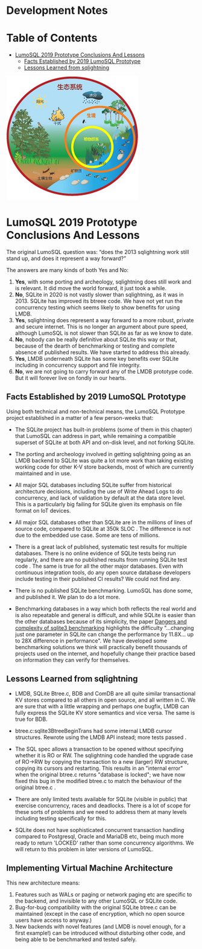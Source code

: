 <!--- SPDX-License-Identifier: CC-BY-SA-4.0 --->
<!--- SPDX-FileCopyrightText: 2020 The LumoSQL Authors --->
<!--- SPDX-ArtifactOfProjectName: LumoSQL --->
<!--- SPDX-FileType: Documentation --->
<!--- SPDX-FileComment: Original by Dan Shearer, 2020 --->

Development Notes
=================

Table of Contents
=================

   * [LumoSQL 2019 Prototype Conclusions And Lessons](#lumosql-2019-prototype-conclusions-and-lessons)
      * [Facts Established by 2019 LumoSQL Prototype](#facts-established-by-2019-lumosql-prototype)
      * [Lessons Learned from sqlightning](#lessons-learned-from-sqlightning)


![](./images/lumo-ecosystem-intro.png "LumoSQL logo")



LumoSQL 2019 Prototype Conclusions And Lessons
==============================================

The original LumoSQL question was: “does the 2013 sqlightning work still stand
up, and does it represent a way forward?” 

The answers are many kinds of both Yes and No:

1.  **Yes**, with some porting and archeology, sqlightning does still
    work and is relevant. It did move the world forward, it just took a while.
2.  **No**, SQLite in 2020 is not vastly slower than sqlightning, as it
    was in 2013. SQLite has improved its btreee code. We have not yet
    run the concurrency testing which seems likely to show benefits for
    using LMDB.
3.  **Yes**, sqlightning does represent a way forward to a more robust,
    private and secure internet. This is no longer an argument about
    pure speed, although LumoSQL is not slower than SQLite as far as we
    know to date.
4.  **No**, nobody can be really definitive about SQLite this way or
    that, because of the dearth of benchmarking or testing and complete
    absence of published results. We have started to address this
    already. 
5.  **Yes**, LMDB underneath SQLite has some key benefits over SQLite
    including in concurrency support and file integrity.
6.  **No**, we are not going to carry forward any of the LMDB prototype code. 
    But it will forever live on fondly in our hearts.

Facts Established by 2019 LumoSQL Prototype
-------------------------------------------

Using both technical and non-technical means, the LumoSQL Prototype project
established in a matter of a few person-weeks that:

-   The SQLite project has built-in problems (some of them in this chapter)
    that LumoSQL can address in part, while remaining a compatible superset of SQLite
    at both API and on-disk level, and not forking SQLite.

-   The porting and archeology involved in getting sqlightning going as
    an LMDB backend to SQLite was quite a lot more work than taking existing working
    code for other K-V store backends, most of which are currently maintained and in use. 

-   All major SQL databases including SQLite suffer from historical
    architecture decisions, including the use of Write Ahead Logs to do
    concurrency, and lack of validation by default at the data store
    level. This is a particularly big failing for SQLite given its emphasis on 
    file format on IoT devices.

-   All major SQL databases other than SQLite are in the millions of
    lines of source code, compared to SQLite at 350k SLOC . The
    difference is not due to the embedded use case. Some are tens of millions.

-   There is a great lack of published, systematic test results for multiple databases. There is no
    online evidence of SQLite tests being run regularly, and there
    are no published results from running SQLite test code . The same is true
    for all the other major databases. Even with continuous integration tools,
    do any open source database developers include testing in their published
    CI results? We could not find any.

-   There is no published SQLite benchmarking. LumoSQL has done some,
    and published it. We plan to do a lot more.

-   Benchmarking databases in a way which both reflects the real world and is
    also repeatable and general is difficult, and while SQLite is easier than
    the other databases because of its simplicity, the paper [Dangers and
    complexity of sqlite3
    benchmarking](https://www.cs.utexas.edu/~vijay/papers/apsys17-sqlite.pdf)
    highlights the difficulty "...changing just one parameter in SQLite can change
    the performance by 11.8X... up to 28X difference in performance".  We have
    developed some benchmarking solutions we think will practically benefit
    thousands of projects used on the internet, and hopefully change their practice
    based on information they can verify for themselves.

Lessons Learned from sqlightning
--------------------------------

* LMDB, SQLite Btree.c, BDB and ComDB are all quite similar transactional
  KV stores compared to all others in open source, and all written in C. 
  We are sure that with a little wrapping and perhaps one bugfix, LMDB
  can fully express the SQLite KV store semantics and vice versa. The same
  is true for BDB.

* btree.c:sqlite3BtreeBeginTrans had some internal LMDB cursor
   structures. Rewrote using the LMDB API instead; more tests passed .

* The SQL spec allows a transaction to be opened without specifying whether it is RO
   or RW. The sqlightning code handled the upgrade case of RO->RW by copying the
   transaction to a new (larger) RW structure, copying its cursors and restarting.
   This results in an "internal error" when the original btree.c returns "database
   is locked"; we have now fixed this bug in the modified btree.c to match the behaviour
   of the original btree.c . 

* There are only limited tests available for SQLite (visible in public)
   that exercise concurrency, races and deadlocks. There is a lot of
   scope for these sorts of problems and we need to address them at many
   levels including testing specifically for this.

* SQLite does not have sophisticated concurrent transaction handling
   compared to Postgresql, Oracle and MariaDB etc, being much more ready
   to return 'LOCKED' rather than some concurrency algorithms. We will
   return to this problem in later versions of LumoSQL.
   
   
   
   <!-- from virtual-machine.md -->
   
Implementing Virtual Machine Architecture
------------------------------------------

This new architecture means:

1. Features such as WALs or paging or network paging etc are specific to the backend, and invisible to any other LumoSQL or SQLite code.
2. Bug-for-bug compatibility with the original SQLite btree.c can be maintained (except in the case of encryption, which no open source users have access to anyway.)
3. New backends with novel features (and LMDB is novel enough, for a first example!) can be introduced without disturbing other code, and being able to be benchmarked and tested safely.




